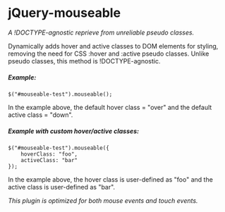 # jQuery-mouseable

_A !DOCTYPE-agnostic reprieve from unreliable pseudo classes._

Dynamically adds hover and active classes to DOM elements for styling, removing the need for CSS :hover and :active pseudo classes.  Unlike pseudo classes, this method is !DOCTYPE-agnostic.

##### Example:

```
$("#mouseable-test").mouseable();
```

In the example above, the default hover class = "over" and the default active class = "down".

##### Example with custom hover/active classes:

```
$("#mouseable-test").mouseable({
	hoverClass: "foo",
	activeClass: "bar"
});
```

In the example above, the hover class is user-defined as "foo" and the active class is user-defined as "bar".

*This plugin is optimized for both mouse events and touch events.*

